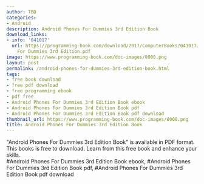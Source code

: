 ```yaml
---
author: TBD
categories:
- Android
description: Android Phones For Dummies 3rd Edition Book
download_links:
- info: '041017'
  url: https://programming-book.com/download/2017/ComputerBooks/041017/Android Phones
    For Dummies 3rd Edition.pdf
image: https://www.programming-book.com/doc-images/8008.png
layout: post
permalink: /android-phones-for-dummies-3rd-edition-book.html
tags:
- free book download
- free pdf download
- free programming ebook
- pdf free
- Android Phones For Dummies 3rd Edition Book ebook
- Android Phones For Dummies 3rd Edition Book pdf
- Android Phones For Dummies 3rd Edition Book pdf download
thumbnail_url: https://www.programming-book.com/doc-images/8008.png
title: Android Phones For Dummies 3rd Edition Book
---
```


 
<div class="item-desc text-justify">
  "Android Phones For Dummies 3rd Edition Book" is available in PDF format. This books is free to download. Learn from this free book and enhance your skills.
  <br>
  #Android Phones For Dummies 3rd Edition Book ebook, #Android Phones For Dummies 3rd Edition Book pdf, #Android Phones For Dummies 3rd Edition Book pdf download
</div>